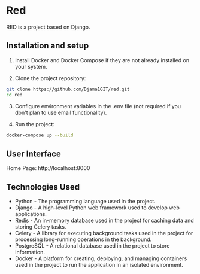 # Red

RED is a project based on Django.

## Installation and setup

1. Install Docker and Docker Compose if they are not already installed on your system.

2. Clone the project repository:

```bash
git clone https://github.com/Djama1GIT/red.git
cd red
```

3. Configure environment variables in the .env file (not required if you don't plan to use email functionality).

4. Run the project:

```bash
docker-compose up --build
```

## User Interface

Home Page: http://localhost:8000

## Technologies Used

- Python - The programming language used in the project.
- Django - A high-level Python web framework used to develop web applications.
- Redis - An in-memory database used in the project for caching data and storing Celery tasks.
- Celery - A library for executing background tasks used in the project for processing long-running operations in the background.
- PostgreSQL - A relational database used in the project to store information.
- Docker - A platform for creating, deploying, and managing containers used in the project to run the application in an isolated environment.
